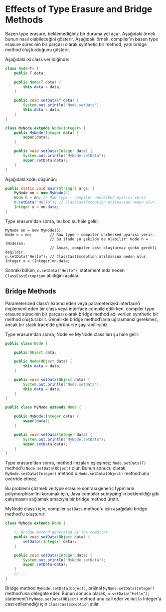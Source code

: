 # Effects of Type Erasure and Bridge Methods

Bazen type erasure, beklemediğiniz bir duruma yol açar. Aşağıdaki örnek bunun nasıl olabileceğini gösterir. Aşağıdaki
örnek, compiler'ın bazen type erasure sürecinin bir parçası olarak synthetic bir method, yani bridge method
oluşturduğunu gösterir.

Aşağıdaki iki class verildiğinde:

```java
class Node<T> {
    public T data;

    public Node(T data) {
        this.data = data;
    }

    public void setData(T data) {
        System.out.println("Node.setData");
        this.data = data;
    }
}

class MyNode extends Node<Integer> {
    public MyNode(Integer data) {
        super(data);
    }

    public void setData(Integer data) {
        System.out.println("MyNode.setData");
        super.setData(data);
    }
}
```

Aşağıdaki kodu düşünün:

```java
public static void main(String[] args) {
    MyNode mn = new MyNode(5);
    Node n = mn; // Raw type — compiler unchecked uyarısı verir.
    n.setData("Hello"); // ClassCastException atılmasına neden olur.
    Integer x = mn.data;
}
```

Type erasure'dan sonra, bu kod şu hale gelir:

```
MyNode mn = new MyNode(5);
Node n = mn;        // Raw type — compiler unchecked uyarısı verir.
                    // Bu ifade şu şekilde de olabilir: Node n = (Node)mn;
                    // Ancak, compiler cast oluşturmaz çünkü gerekli değildir.
n.setData("Hello"); // ClassCastException atılmasına neden olur.
Integer x = (Integer)mn.data;
```

Sonraki bölüm, `n.setData("Hello")`; statement'ında neden `ClassCastException` atıldığını açıklar.

## Bridge Methods

Parameterized class'ı extend eden veya parameterized interface'i implement eden bir class veya interface compile
edilirken, compiler type erasure sürecinin bir parçası olarak bridge method adı verilen synthetic bir method
oluşturabilir. Genellikle bridge method'larla uğraşmanız gerekmez, ancak bir stack trace'de görünürse şaşırabilirsiniz.

Type erasure'dan sonra, Node ve MyNode class'ları şu hale gelir:

```java
public class Node {

    public Object data;

    public Node(Object data) {
        this.data = data;
    }

    public void setData(Object data) {
        System.out.println("Node.setData");
        this.data = data;
    }
}

public class MyNode extends Node {

    public MyNode(Integer data) {
        super(data);
    }

    public void setData(Integer data) {
        System.out.println("MyNode.setData");
        super.setData(data);
    }
}
```

Type erasure'dan sonra, method imzaları eşleşmez; `Node.setData(T)` method'u `Node.setData(Object)` olur. Bunun sonucu
olarak, `MyNode.setData(Integer)` method'u `Node.setData(Object)` method'unu override etmez.

Bu problemi çözmek ve type erasure sonrası generic type'ların polymorphism'ini korumak için, Java compiler subtyping'in
beklenildiği gibi çalışmasını sağlamak amacıyla bir bridge method üretir.

MyNode class'ı için, compiler `setData` method'u için aşağıdaki bridge method'u oluşturur:

```java
class MyNode extends Node {

    // Bridge method generated by the compiler
    public void setData(Object data) {
        setData((Integer) data);
    }

    public void setData(Integer data) {
        System.out.println("MyNode.setData");
        super.setData(data);
    }
    // ...
}
```

Bridge method `MyNode.setData(Object)`, orijinal `MyNode.setData(Integer)` method'una delegate eder. Bunun sonucu
olarak, `n.setData("Hello")`; statement'i `MyNode.setData(Object)` method'unu call eder ve `Hello` Integer'a cast
edilemediği için `ClassCastException` atılır.